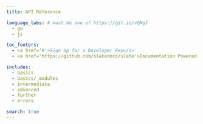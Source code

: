 ```yaml
---
title: API Reference

language_tabs: # must be one of https://git.io/vQNgJ
  - go
  - js

toc_footers:
  - <a href='#'>Sign Up for a Developer Key</a>
  - <a href='https://github.com/slatedocs/slate'>Documentation Powered by Slate</a>

includes:
  - basics
  - basics/_modules
  - intermediate
  - advanced
  - further
  - errors

search: true
---
```

